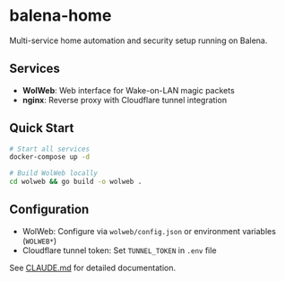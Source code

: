 # balena-home

Multi-service home automation and security setup running on Balena.

## Services

- **WolWeb**: Web interface for Wake-on-LAN magic packets
- **nginx**: Reverse proxy with Cloudflare tunnel integration

## Quick Start

```bash
# Start all services
docker-compose up -d

# Build WolWeb locally
cd wolweb && go build -o wolweb .
```

## Configuration

- WolWeb: Configure via `wolweb/config.json` or environment variables (`WOLWEB*`)
- Cloudflare tunnel token: Set `TUNNEL_TOKEN` in `.env` file

See [CLAUDE.md](CLAUDE.md) for detailed documentation.
